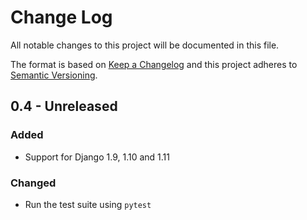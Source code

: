 # Change Log
All notable changes to this project will be documented in this file.

The format is based on [Keep a Changelog](http://keepachangelog.com/)
and this project adheres to [Semantic Versioning](http://semver.org/).

## 0.4 - Unreleased

### Added

- Support for Django 1.9, 1.10 and 1.11

### Changed

- Run the test suite using `pytest`
